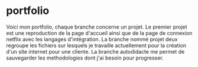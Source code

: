 # portfolio
Voici mon portfolio, chaque branche concerne un projet.
Le premier projet est une reproduction de la page d'accueil ainsi que de la page de connexion netflix avec les langages d'intégration. 
La branche nommé projet deux regroupe les fichiers sur lesquels je travaille actuellement pour la création d'un site internet pour une cliente. 
La branche autodidacte me permet de sauvegarder les methodologies dont j'ai besoin pour progresser. 

